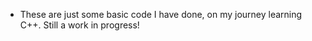 - These are just some basic code I have done, on my journey learning C++. Still a work in progress!
